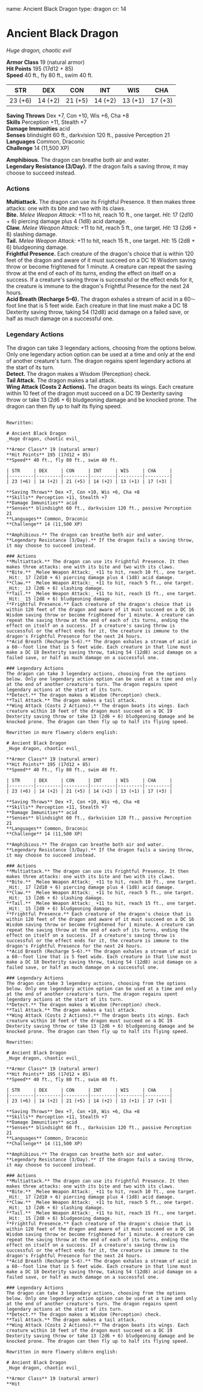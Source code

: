 name: Ancient Black Dragon
type: dragon
cr: 14

# Ancient Black Dragon 
_Huge dragon, chaotic evil_

**Armor Class** 19 (natural armor)    
**Hit Points** 195 (17d12 + 85)    
**Speed** 40 ft., fly 80 ft., swim 40 ft. 

| STR     | DEX     | CON     | INT     | WIS     | CHA     |
|---------|---------|---------|---------|---------|---------|
| 23 (+6) | 14 (+2) | 21 (+5) | 14 (+2) | 13 (+1) | 17 (+3) |

**Saving Throws** Dex +7, Con +10, Wis +6, Cha +8    
**Skills** Perception +11, Stealth +7    
**Damage Immunities** acid    
**Senses** blindsight 60 ft., darkvision 120 ft., passive Perception 21    
**Languages** Common, Draconic    
**Challenge** 14 (11,500 XP) 

**Amphibious.** The dragon can breathe both air and water.    
**Legendary Resistance (3/Day).** If the dragon fails a saving throw, it may choose to succeed instead. 

### Actions 
**Multiattack.** The dragon can use its Frightful Presence. It then makes three attacks: one with its bite and two with its claws.    
**Bite.** _Melee Weapon Attack:_ +11 to hit, reach 10 ft., one target. _Hit:_ 17 (2d10 + 6) piercing damage plus 4 (1d8) acid damage.    
**Claw.** _Melee Weapon Attack:_ +11 to hit, reach 5 ft., one target. _Hit:_ 13 (2d6 + 6) slashing damage.    
**Tail.** _Melee Weapon Attack:_ +11 to hit, reach 15 ft., one target. _Hit:_ 15 (2d8 + 6) bludgeoning damage.    
**Frightful Presence.** Each creature of the dragon's choice that is within 120 feet of the dragon and aware of it must succeed on a DC 16 Wisdom saving throw or become frightened for 1 minute. A creature can repeat the saving throw at the end of each of its turns, ending the effect on itself on a success. If a creature's saving throw is successful or the effect ends for it, the creature is immune to the dragon's Frightful Presence for the next 24 hours.    
**Acid Breath (Recharge 5–6).** The dragon exhales a stream of acid in a 60-­‐foot line that is 5 feet wide. Each creature in that line must make a DC 18 Dexterity saving throw, taking 54 (12d8) acid damage on a failed save, or half as much damage on a successful one. 

### Legendary Actions 
The dragon can take 3 legendary actions, choosing from the options below. Only one legendary action option can be used at a time and only at the end of another creature's turn. The dragon regains spent legendary actions at the start of its turn.    
**Detect.** The dragon makes a Wisdom (Perception) check.    
**Tail Attack.** The dragon makes a tail attack.    
**Wing Attack (Costs 2 Actions).** The dragon beats its wings. Each creature within 10 feet of the dragon must succeed on a DC 19 Dexterity saving throw or take 13 (2d6 + 6) bludgeoning damage and be knocked prone. The dragon can then fly up to half its flying speed.
```

Rewritten:

# Ancient Black Dragon 
_Huge dragon, chaotic evil_

**Armor Class** 19 (natural armor)    
**Hit Points** 195 (17d12 + 85)    
**Speed** 40 ft., fly 80 ft., swim 40 ft. 

| STR     | DEX     | CON     | INT     | WIS     | CHA     |
|---------|---------|---------|---------|---------|---------|
| 23 (+6) | 14 (+2) | 21 (+5) | 14 (+2) | 13 (+1) | 17 (+3) |

**Saving Throws** Dex +7, Con +10, Wis +6, Cha +8    
**Skills** Perception +11, Stealth +7    
**Damage Immunities** acid    
**Senses** blindsight 60 ft., darkvision 120 ft., passive Perception 21    
**Languages** Common, Draconic    
**Challenge** 14 (11,500 XP) 

**Amphibious.** The dragon can breathe both air and water.    
**Legendary Resistance (3/Day).** If the dragon fails a saving throw, it may choose to succeed instead. 

### Actions 
**Multiattack.** The dragon can use its Frightful Presence. It then makes three attacks: one with its bite and two with its claws.    
**Bite.** _Melee Weapon Attack:_ +11 to hit, reach 10 ft., one target. _Hit:_ 17 (2d10 + 6) piercing damage plus 4 (1d8) acid damage.    
**Claw.** _Melee Weapon Attack:_ +11 to hit, reach 5 ft., one target. _Hit:_ 13 (2d6 + 6) slashing damage.    
**Tail.** _Melee Weapon Attack:_ +11 to hit, reach 15 ft., one target. _Hit:_ 15 (2d8 + 6) bludgeoning damage.    
**Frightful Presence.** Each creature of the dragon's choice that is within 120 feet of the dragon and aware of it must succeed on a DC 16 Wisdom saving throw or become frightened for 1 minute. A creature can repeat the saving throw at the end of each of its turns, ending the effect on itself on a success. If a creature's saving throw is successful or the effect ends for it, the creature is immune to the dragon's Frightful Presence for the next 24 hours.    
**Acid Breath (Recharge 5–6).** The dragon exhales a stream of acid in a 60-­‐foot line that is 5 feet wide. Each creature in that line must make a DC 18 Dexterity saving throw, taking 54 (12d8) acid damage on a failed save, or half as much damage on a successful one. 

### Legendary Actions 
The dragon can take 3 legendary actions, choosing from the options below. Only one legendary action option can be used at a time and only at the end of another creature's turn. The dragon regains spent legendary actions at the start of its turn.    
**Detect.** The dragon makes a Wisdom (Perception) check.    
**Tail Attack.** The dragon makes a tail attack.    
**Wing Attack (Costs 2 Actions).** The dragon beats its wings. Each creature within 10 feet of the dragon must succeed on a DC 19 Dexterity saving throw or take 13 (2d6 + 6) bludgeoning damage and be knocked prone. The dragon can then fly up to half its flying speed.

Rewritten in more flowery oldern english:

# Ancient Black Dragon 
_Huge dragon, chaotic evil_

**Armor Class** 19 (natural armor)    
**Hit Points** 195 (17d12 + 85)    
**Speed** 40 ft., fly 80 ft., swim 40 ft. 

| STR     | DEX     | CON     | INT     | WIS     | CHA     |
|---------|---------|---------|---------|---------|---------|
| 23 (+6) | 14 (+2) | 21 (+5) | 14 (+2) | 13 (+1) | 17 (+3) |

**Saving Throws** Dex +7, Con +10, Wis +6, Cha +8    
**Skills** Perception +11, Stealth +7    
**Damage Immunities** acid    
**Senses** blindsight 60 ft., darkvision 120 ft., passive Perception 21    
**Languages** Common, Draconic    
**Challenge** 14 (11,500 XP) 

**Amphibious.** The dragon can breathe both air and water.    
**Legendary Resistance (3/Day).** If the dragon fails a saving throw, it may choose to succeed instead. 

### Actions 
**Multiattack.** The dragon can use its Frightful Presence. It then makes three attacks: one with its bite and two with its claws.    
**Bite.** _Melee Weapon Attack:_ +11 to hit, reach 10 ft., one target. _Hit:_ 17 (2d10 + 6) piercing damage plus 4 (1d8) acid damage.    
**Claw.** _Melee Weapon Attack:_ +11 to hit, reach 5 ft., one target. _Hit:_ 13 (2d6 + 6) slashing damage.    
**Tail.** _Melee Weapon Attack:_ +11 to hit, reach 15 ft., one target. _Hit:_ 15 (2d8 + 6) bludgeoning damage.    
**Frightful Presence.** Each creature of the dragon's choice that is within 120 feet of the dragon and aware of it must succeed on a DC 16 Wisdom saving throw or become frightened for 1 minute. A creature can repeat the saving throw at the end of each of its turns, ending the effect on itself on a success. If a creature's saving throw is successful or the effect ends for it, the creature is immune to the dragon's Frightful Presence for the next 24 hours.    
**Acid Breath (Recharge 5–6).** The dragon exhales a stream of acid in a 60-­‐foot line that is 5 feet wide. Each creature in that line must make a DC 18 Dexterity saving throw, taking 54 (12d8) acid damage on a failed save, or half as much damage on a successful one. 

### Legendary Actions 
The dragon can take 3 legendary actions, choosing from the options below. Only one legendary action option can be used at a time and only at the end of another creature's turn. The dragon regains spent legendary actions at the start of its turn.    
**Detect.** The dragon makes a Wisdom (Perception) check.    
**Tail Attack.** The dragon makes a tail attack.    
**Wing Attack (Costs 2 Actions).** The dragon beats its wings. Each creature within 10 feet of the dragon must succeed on a DC 19 Dexterity saving throw or take 13 (2d6 + 6) bludgeoning damage and be knocked prone. The dragon can then fly up to half its flying speed.

Rewritten:

# Ancient Black Dragon 
_Huge dragon, chaotic evil_

**Armor Class** 19 (natural armor)    
**Hit Points** 195 (17d12 + 85)    
**Speed** 40 ft., fly 80 ft., swim 40 ft. 

| STR     | DEX     | CON     | INT     | WIS     | CHA     |
|---------|---------|---------|---------|---------|---------|
| 23 (+6) | 14 (+2) | 21 (+5) | 14 (+2) | 13 (+1) | 17 (+3) |

**Saving Throws** Dex +7, Con +10, Wis +6, Cha +8    
**Skills** Perception +11, Stealth +7    
**Damage Immunities** acid    
**Senses** blindsight 60 ft., darkvision 120 ft., passive Perception 21    
**Languages** Common, Draconic    
**Challenge** 14 (11,500 XP) 

**Amphibious.** The dragon can breathe both air and water.    
**Legendary Resistance (3/Day).** If the dragon fails a saving throw, it may choose to succeed instead. 

### Actions 
**Multiattack.** The dragon can use its Frightful Presence. It then makes three attacks: one with its bite and two with its claws.    
**Bite.** _Melee Weapon Attack:_ +11 to hit, reach 10 ft., one target. _Hit:_ 17 (2d10 + 6) piercing damage plus 4 (1d8) acid damage.    
**Claw.** _Melee Weapon Attack:_ +11 to hit, reach 5 ft., one target. _Hit:_ 13 (2d6 + 6) slashing damage.    
**Tail.** _Melee Weapon Attack:_ +11 to hit, reach 15 ft., one target. _Hit:_ 15 (2d8 + 6) bludgeoning damage.    
**Frightful Presence.** Each creature of the dragon's choice that is within 120 feet of the dragon and aware of it must succeed on a DC 16 Wisdom saving throw or become frightened for 1 minute. A creature can repeat the saving throw at the end of each of its turns, ending the effect on itself on a success. If a creature's saving throw is successful or the effect ends for it, the creature is immune to the dragon's Frightful Presence for the next 24 hours.    
**Acid Breath (Recharge 5–6).** The dragon exhales a stream of acid in a 60-­‐foot line that is 5 feet wide. Each creature in that line must make a DC 18 Dexterity saving throw, taking 54 (12d8) acid damage on a failed save, or half as much damage on a successful one. 

### Legendary Actions 
The dragon can take 3 legendary actions, choosing from the options below. Only one legendary action option can be used at a time and only at the end of another creature's turn. The dragon regains spent legendary actions at the start of its turn.    
**Detect.** The dragon makes a Wisdom (Perception) check.    
**Tail Attack.** The dragon makes a tail attack.    
**Wing Attack (Costs 2 Actions).** The dragon beats its wings. Each creature within 10 feet of the dragon must succeed on a DC 19 Dexterity saving throw or take 13 (2d6 + 6) bludgeoning damage and be knocked prone. The dragon can then fly up to half its flying speed.

Rewritten in more flowery oldern english:

# Ancient Black Dragon 
_Huge dragon, chaotic evil_

**Armor Class** 19 (natural armor)    
**Hit